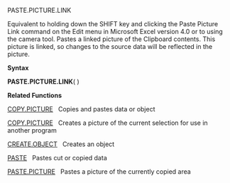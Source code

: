 PASTE.PICTURE.LINK

Equivalent to holding down the SHIFT key and clicking the Paste Picture
Link command on the Edit menu in Microsoft Excel version 4.0 or to using
the camera tool. Pastes a linked picture of the Clipboard contents. This
picture is linked, so changes to the source data will be reflected in
the picture.

**Syntax**

**PASTE.PICTURE.LINK**( )

**Related Functions**

[COPY.PICTURE](COPY.PICTURE.md)   Copies and pastes data or object

[COPY.PICTURE](COPY.PICTURE.md)   Creates a picture of the current selection for use in
another program

[CREATE.OBJECT](CREATE.OBJECT.md)   Creates an object

[PASTE](PASTE.md)   Pastes cut or copied data

[PASTE.PICTURE](PASTE.PICTURE.md)   Pastes a picture of the currently copied area


